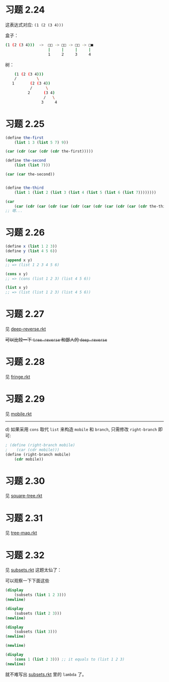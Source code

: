 # 习题 2.24

这表达式对应: `(1 (2 (3 4)))`

盒子：

``` bash                            
(1 (2 (3 4)))  ->  □□ -> □□ -> □□ -> □■ 
                   |     |     |     |  
                   1     2     3     4  
```

树：

``` bash
    (1 (2 (3 4)))
    /         \
   1       (2 (3 4))
           /      \
          2      (3 4)
                 /   \
                3     4
```

# 习题 2.25

``` scheme
(define the-first
    (list 1 3 (list 5 7) 9))

(car (cdr (car (cdr (cdr the-first)))))

(define the-second
    (list (list 7)))

(car (car the-second))


(define the-third
    (list 1 (list 2 (list 3 (list 4 (list 5 (list 6 (list 7))))))))

(car 
    (car (cdr (car (cdr (car (cdr (car (cdr (car (cdr (car (cdr the-third)))))))))))))
;; 嗯...
```

# 习题 2.26

``` scheme
(define x (list 1 2 3))
(define y (list 4 5 6))

(append x y)
;; => (list 1 2 3 4 5 6)

(cons x y)
;; => (cons (list 1 2 3) (list 4 5 6))

(list x y)
;; => (list (list 1 2 3) (list 4 5 6))
```

# 习题 2.27

见 [deep-reverse.rkt](./deep-reverse.rkt) 

<s>可以比较一下 `tree-reverse` 和鄙人的 `deep-reverse`</s>

# 习题 2.28

见 [fringe.rkt](./fringe.rkt)

# 习题 2.29

见 [mobile.rkt](./mobile.rkt)

---

d) 如果采用 `cons` 取代 `list` 来构造 `mobile` 和 `branch`, 只需修改 `right-branch` 即可:

``` scheme
; (define (right-branch mobile)
;    (car (cdr mobile)))
(define (right-branch mobile)
    (cdr mobile))
```

# 习题 2.30

见 [square-tree.rkt](./square-tree.rkt)


# 习题 2.31

见 [tree-map.rkt](./tree-map.rkt)


# 习题 2.32 

见 [subsets.rkt](./subsets.rkt) 这题太仙了：

可以观察一下下面这些

``` scheme
(display
    (subsets (list 1 2 3)))
(newline)

(display
    (subsets (list 2 3)))
(newline)

(display
    (subsets (list 3)))
(newline)

(newline)

(display
    (cons 1 (list 2 3))) ;; it equals to (list 1 2 3)
(newline)
```

就不难写出 [subsets.rkt](./subsets.rkt) 里的 `lambda` 了。
